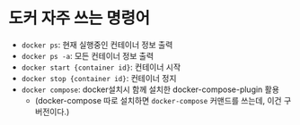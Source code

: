 # 도커 자주 쓰는 명령어
- `docker ps`: 현재 실행중인 컨테이너 정보 출력
- `docker ps -a`: 모든 컨테이너 정보 출력
- `docker start {container id}`: 컨테이너 시작
- `docker stop {container id}`: 컨테이너 정지
- `docker compose`: docker설치시 함께 설치한 docker-compose-plugin 활용
    - (docker-compose 따로 설치하면 `docker-compose` 커맨드를 쓰는데, 이건 구버전이다.)
